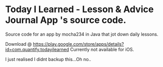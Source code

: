 # Today I Learned - Lesson & Advice Journal App 's source code.
Source code for an app by mocha234 in Java that jot down daily lessons.

Download @ https://play.google.com/store/apps/details?id=com.quantify.todayilearned
Currently not available for iOS.

I just realised I didnt backup this...Oh no..
